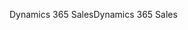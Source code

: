 <span data-ttu-id="41717-101">Dynamics 365 Sales</span><span class="sxs-lookup"><span data-stu-id="41717-101">Dynamics 365 Sales</span></span>
